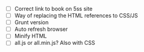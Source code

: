 * [ ] Correct link to book on 5ss site
* [ ] Way of replacing the HTML references to CSS/JS
* [ ] Grunt version
* [ ] Auto refresh browser
* [ ] Minify HTML
* [ ] all.js or all.min.js? Also with CSS